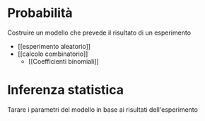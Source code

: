 
# Probabilità
Costruire un modello che prevede il risultato di un esperimento
- [[esperimento aleatorio]]
- [[calcolo combinatorio]]
	- [[Coefficienti binomiali]]
# Inferenza statistica
Tarare i parametri del modello in base ai risultati dell'esperimento